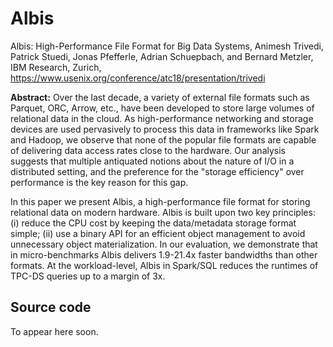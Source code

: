 # Albis
Albis: High-Performance File Format for Big Data Systems, Animesh Trivedi, Patrick Stuedi, Jonas Pfefferle, Adrian Schuepbach, and Bernard Metzler, IBM Research, Zurich, https://www.usenix.org/conference/atc18/presentation/trivedi

**Abstract:** Over the last decade, a variety of external file formats such as Parquet, ORC, Arrow, etc., have been developed to store large volumes of relational data in the cloud. As high-performance networking and storage devices are used pervasively to process this data in frameworks like Spark and Hadoop, we observe that none of the popular file formats are capable of delivering data access rates close to the hardware. Our analysis suggests that multiple antiquated notions about the nature of I/O in a distributed setting, and the preference for the "storage efficiency" over performance is the key reason for this gap.

In this paper we present Albis, a high-performance file format for storing relational data on modern hardware. Albis is built upon two key principles: (i) reduce the CPU cost by keeping the data/metadata storage format simple; (ii) use a binary API for an efficient object management to avoid unnecessary object materialization. In our evaluation, we demonstrate that in micro-benchmarks Albis delivers 1.9-21.4x faster bandwidths than other formats. At the workload-level, Albis in Spark/SQL reduces the runtimes of TPC-DS queries up to a margin of 3x.

## Source code

To appear here soon. 
